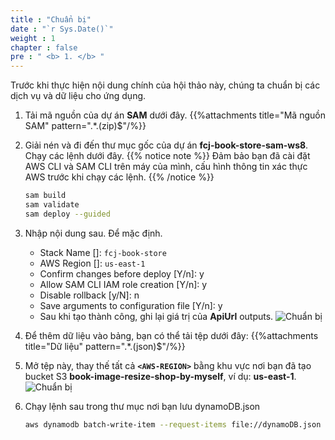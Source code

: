 ```yaml
---
title : "Chuẩn bị"
date : "`r Sys.Date()`"
weight : 1
chapter : false
pre : " <b> 1. </b> "
---
```


Trước khi thực hiện nội dung chính của hội thảo này, chúng ta chuẩn bị các dịch vụ và dữ liệu cho ứng dụng.

1. Tải mã nguồn của dự án **SAM** dưới đây.
    {{%attachments title="Mã nguồn SAM" pattern=".*\.(zip)$"/%}}

2. Giải nén và đi đến thư mục gốc của dự án **fcj-book-store-sam-ws8**. Chạy các lệnh dưới đây.
{{% notice note %}}
Đảm bảo bạn đã cài đặt AWS CLI và SAM CLI trên máy của mình, cấu hình thông tin xác thực AWS trước khi chạy các lệnh.
{{% /notice %}}

    ```bash
    sam build
    sam validate
    sam deploy --guided
    ```

3. Nhập nội dung sau. Để mặc định.
    - Stack Name []: `fcj-book-store`
    - AWS Region []: `us-east-1`
    - Confirm changes before deploy [Y/n]: y
    - Allow SAM CLI IAM role creation [Y/n]: y
    - Disable rollback [y/N]: n
    - Save arguments to configuration file [Y/n]: y
    - Sau khi tạo thành công, ghi lại giá trị của **ApiUrl** outputs.
      ![Chuẩn bị](/images/temp/1/1.png?width=90pc)

4. Để thêm dữ liệu vào bảng, bạn có thể tải tệp dưới đây:
{{%attachments title="Dữ liệu" pattern=".*\.(json)$"/%}}

5. Mở tệp này, thay thế tất cả **`<AWS-REGION>`** bằng khu vực nơi bạn đã tạo bucket S3 **book-image-resize-shop-by-myself**, ví dụ: **us-east-1**.
  ![Chuẩn bị](/images/temp/1/2.png?width=90pc)

6. Chạy lệnh sau trong thư mục nơi bạn lưu dynamoDB.json

    ```bash
    aws dynamodb batch-write-item --request-items file://dynamoDB.json
    ```

